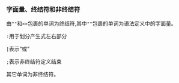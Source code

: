 ### 字面量、终结符和非终结符

由`""`和`<>`包裹的单词为终结符,其中`""`包裹的单词为语法定义中的字面量。

`:`用于划分产生式左右部分

`|`表示“或”

`;`表示非终结符定义结束

其它单词为非终结符。

